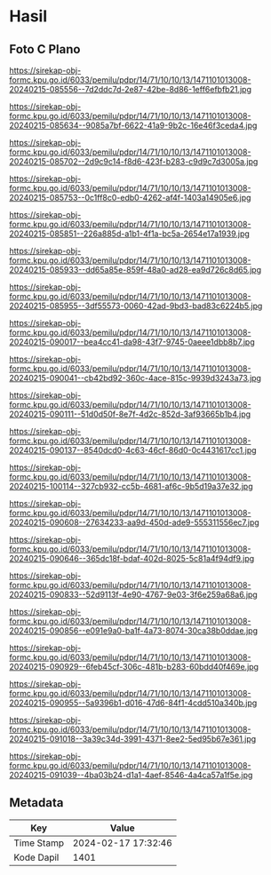 # Hasil

## Foto C Plano

https://sirekap-obj-formc.kpu.go.id/6033/pemilu/pdpr/14/71/10/10/13/1471101013008-20240215-085556--7d2ddc7d-2e87-42be-8d86-1eff6efbfb21.jpg

https://sirekap-obj-formc.kpu.go.id/6033/pemilu/pdpr/14/71/10/10/13/1471101013008-20240215-085634--9085a7bf-6622-41a9-9b2c-16e46f3ceda4.jpg

https://sirekap-obj-formc.kpu.go.id/6033/pemilu/pdpr/14/71/10/10/13/1471101013008-20240215-085702--2d9c9c14-f8d6-423f-b283-c9d9c7d3005a.jpg

https://sirekap-obj-formc.kpu.go.id/6033/pemilu/pdpr/14/71/10/10/13/1471101013008-20240215-085753--0c1ff8c0-edb0-4262-af4f-1403a14905e6.jpg

https://sirekap-obj-formc.kpu.go.id/6033/pemilu/pdpr/14/71/10/10/13/1471101013008-20240215-085851--226a885d-a1b1-4f1a-bc5a-2654e17a1939.jpg

https://sirekap-obj-formc.kpu.go.id/6033/pemilu/pdpr/14/71/10/10/13/1471101013008-20240215-085933--dd65a85e-859f-48a0-ad28-ea9d726c8d65.jpg

https://sirekap-obj-formc.kpu.go.id/6033/pemilu/pdpr/14/71/10/10/13/1471101013008-20240215-085955--3df55573-0060-42ad-9bd3-bad83c6224b5.jpg

https://sirekap-obj-formc.kpu.go.id/6033/pemilu/pdpr/14/71/10/10/13/1471101013008-20240215-090017--bea4cc41-da98-43f7-9745-0aeee1dbb8b7.jpg

https://sirekap-obj-formc.kpu.go.id/6033/pemilu/pdpr/14/71/10/10/13/1471101013008-20240215-090041--cb42bd92-360c-4ace-815c-9939d3243a73.jpg

https://sirekap-obj-formc.kpu.go.id/6033/pemilu/pdpr/14/71/10/10/13/1471101013008-20240215-090111--51d0d50f-8e7f-4d2c-852d-3af93665b1b4.jpg

https://sirekap-obj-formc.kpu.go.id/6033/pemilu/pdpr/14/71/10/10/13/1471101013008-20240215-090137--8540dcd0-4c63-46cf-86d0-0c4431617cc1.jpg

https://sirekap-obj-formc.kpu.go.id/6033/pemilu/pdpr/14/71/10/10/13/1471101013008-20240215-100114--327cb932-cc5b-4681-af6c-9b5d19a37e32.jpg

https://sirekap-obj-formc.kpu.go.id/6033/pemilu/pdpr/14/71/10/10/13/1471101013008-20240215-090608--27634233-aa9d-450d-ade9-555311556ec7.jpg

https://sirekap-obj-formc.kpu.go.id/6033/pemilu/pdpr/14/71/10/10/13/1471101013008-20240215-090646--365dc18f-bdaf-402d-8025-5c81a4f94df9.jpg

https://sirekap-obj-formc.kpu.go.id/6033/pemilu/pdpr/14/71/10/10/13/1471101013008-20240215-090833--52d9113f-4e90-4767-9e03-3f6e259a68a6.jpg

https://sirekap-obj-formc.kpu.go.id/6033/pemilu/pdpr/14/71/10/10/13/1471101013008-20240215-090856--e091e9a0-ba1f-4a73-8074-30ca38b0ddae.jpg

https://sirekap-obj-formc.kpu.go.id/6033/pemilu/pdpr/14/71/10/10/13/1471101013008-20240215-090929--6feb45cf-306c-481b-b283-60bdd40f469e.jpg

https://sirekap-obj-formc.kpu.go.id/6033/pemilu/pdpr/14/71/10/10/13/1471101013008-20240215-090955--5a9396b1-d016-47d6-84f1-4cdd510a340b.jpg

https://sirekap-obj-formc.kpu.go.id/6033/pemilu/pdpr/14/71/10/10/13/1471101013008-20240215-091018--3a39c34d-3991-4371-8ee2-5ed95b67e361.jpg

https://sirekap-obj-formc.kpu.go.id/6033/pemilu/pdpr/14/71/10/10/13/1471101013008-20240215-091039--4ba03b24-d1a1-4aef-8546-4a4ca57a1f5e.jpg


## Metadata

| Key        | Value               |
| ---------- | ------------------- |
| Time Stamp | 2024-02-17 17:32:46 |
| Kode Dapil | 1401                |




